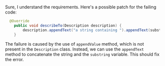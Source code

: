 Sure, I understand the requirements. Here's a possible patch for the failing code:
```java
  @Override
    public void describeTo(Description description) {
        description.appendText("a string containing ").appendText(substring);
    }
```
The failure is caused by the use of `appendValue` method, which is not present in the `Description` class. Instead, we can use the `appendText` method to concatenate the string and the `substring` variable. This should fix the error.
